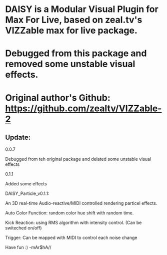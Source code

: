 # DAISY is a Modular Visual Plugin for Max For Live, based on zeal.tv's VIZZable max for live package.
# Debugged from this package and removed some unstable visual effects.
# Original author's Github: https://github.com/zealtv/VIZZable-2
## Update:

0.0.7

Debugged from teh original package and delated some unstable visual effects

0.1.1

Added some effects

DAISY_Particle_v0.1.1:

An 3D real-time Audio-reactive/MIDI controlled rendering particel effects.

Auto Color Function: random color hue shift with random time.

Kick Reaction: using RMS algorithm with intensity control. (Can be switeched on/off)

Trigger: Can be mapped with MIDI to control each noise change



Have fun :) -mAr$hA//
